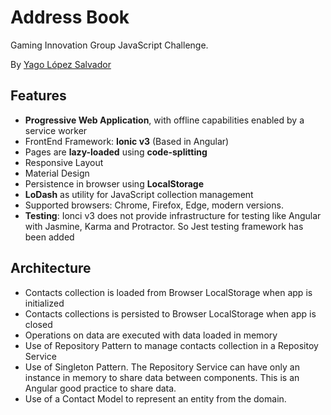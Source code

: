 # Address Book

Gaming Innovation Group JavaScript Challenge.

By [Yago López Salvador](https://yagolopez.js.org)

## Features

- **Progressive Web Application**, with offline capabilities enabled by a service worker
- FrontEnd Framework: **Ionic v3** (Based in Angular)
- Pages are **lazy-loaded** using **code-splitting**
- Responsive Layout
- Material Design
- Persistence in browser using **LocalStorage**
- **LoDash** as utility for JavaScript collection management
- Supported browsers: Chrome, Firefox, Edge, modern versions.
- **Testing**: Ionci v3 does not provide infrastructure for testing like Angular with Jasmine, Karma and Protractor. So Jest testing framework has been added

## Architecture

- Contacts collection is loaded from Browser LocalStorage when app is initialized
- Contacts collections is persisted to Browser LocalStorage when app is closed
- Operations on data are executed with data loaded in memory
- Use of Repository Pattern to manage contacts collection in a Repositoy Service
- Use of Singleton Pattern. The Repository Service can have only an instance in memory to share data between components. This is an Angular good practice to share data.
- Use of a Contact Model to represent an entity from the domain.